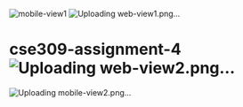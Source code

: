 ![mobile-view1](https://github.com/zahidx/cse309-assignment-4/assets/94776268/fa379cf0-759e-4103-9b8f-33864e2fa6a9)
![Uploading web-view1.png…]()
# cse309-assignment-4![Uploading web-view2.png…]()
![Uploading mobile-view2.png…]()

